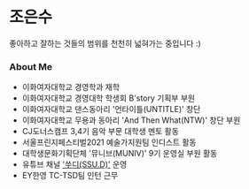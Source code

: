 # 조은수

좋아하고 잘하는 것들의 범위를 천천히 넓혀가는 중입니다 :)


### About Me

- 이화여자대학교 경영학과 재학
- 이화여자대학교 경영대학 학생회 B'story 기획부 부원
- 이화여자대학교 댄스동아리 '언타이틀(UNTITLE)' 창단
- 이화여자대학교 무용과 동아리 'And Then What(NTW)' 창단 부원
- CJ도너스캠프 3,4기 음악 부문 대학생 멘토 활동
- 서울프린지페스티벌2021 예술가지원팀 인디스트 활동
- 대학생문화기획단체 '뮤니브(MUNIV)' 9기 운영실 부원 활동
- 유튜브 채널 ['쑤디(SSU.D)'](https://www.youtube.com/channel/UCgJVC3pPJTkIXfRJgPbnr3A) 운영
- EY한영 TC-TSD팀 인턴 근무

